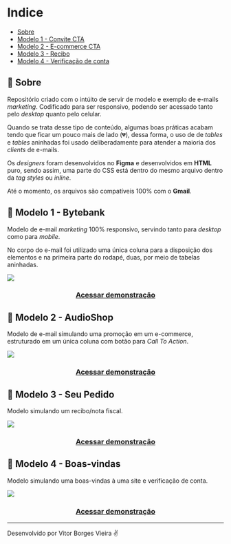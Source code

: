 # Indice
- [Sobre](#-sobre)
- [Modelo 1 - Convite CTA](#-Modelo-1---Bytebank)
- [Modelo 2 - E-commerce CTA](#-Modelo-2---AudioShop)
- [Modelo 3 - Recibo](#-Modelo-3---Seu-Pedido)
- [Modelo 4 - Verificação de conta](#-Modelo-4---Boas-vindas)

## 📑 Sobre

Repositório criado com o intúito de servir de modelo e exemplo de e-mails *marketing*. Codificado para ser responsivo, podendo ser acessado tanto pelo *desktop* quanto pelo celular. 

Quando se trata desse tipo de conteúdo, algumas boas práticas acabam tendo que ficar um pouco mais de lado (💔), dessa forma, o uso de de *tables* e *tables* aninhadas foi usado deliberadamente para atender a maioria dos *clients* de e-mails.

Os *designers* foram desenvolvidos no **Figma** e desenvolvidos em **HTML** puro, sendo assim, uma parte do CSS está dentro do mesmo arquivo dentro da *tag styles* ou *inline*. 

Até o momento, os arquivos são compatíveis 100% com o **Gmail**.

## 📩 Modelo 1 - Bytebank

Modelo de e-mail *marketing* 100% responsivo, servindo tanto para *desktop* como para *mobile*.

No corpo do e-mail foi utilizado uma única coluna para a disposição dos elementos e na primeira parte do rodapé, duas, por meio de tabelas aninhadas. 

<img src="https://ik.imagekit.io/aliceribeiro/Bytebank_-_Desktop_e_Mobile_BElb9NjW1.png">

<h3 align="center">
  <a href="https://github.com/vitorborqge/EmailMarketing">Acessar demonstração</a>
</h3>

## 📩 Modelo 2 - AudioShop

Modelo de e-mail simulando uma promoção em um e-commerce, estruturado em um única coluna com botão para *Call To Action*. 

<img src="https://ik.imagekit.io/aliceribeiro/AudioShop_-_Desktop__img__LhZCSWLc6.png">

<h3 align="center">
  <a href="https://github.com/vitorborqge/EmailMarketing">Acessar demonstração</a>
</h3>

## 📩 Modelo 3 - Seu Pedido

Modelo simulando um recibo/nota fiscal.

<img src="https://ik.imagekit.io/aliceribeiro/Recibo_-_Desktop__img__zNCAxBW1I.png">

<h3 align="center">
  <a href="https://github.com/vitorborqge/EmailMarketing">Acessar demonstração</a>
</h3>

## 📩 Modelo 4 - Boas-vindas

Modelo simulando uma boas-vindas à uma site e verificação de conta.

<img src="https://ik.imagekit.io/aliceribeiro/Boas-vindas_-_Desktop__img__rneXM8_K_.png">

<h3 align="center">
  <a href="https://github.com/vitorborqge/EmailMarketing">Acessar demonstração</a>
</h3>

---
Desenvolvido por Vitor Borges Vieira ✌
